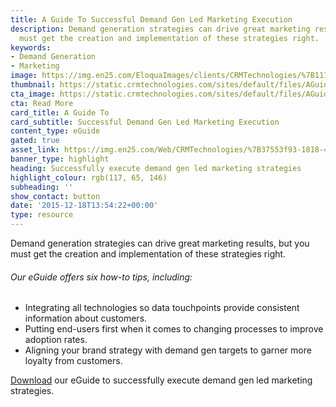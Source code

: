 ```yaml
---
title: A Guide To Successful Demand Gen Led Marketing Execution
description: Demand generation strategies can drive great marketing results, but you
  must get the creation and implementation of these strategies right.
keywords:
- Demand Generation
- Marketing
image: https://img.en25.com/EloquaImages/clients/CRMTechnologies/%7B1113fa83-a18c-49e4-8085-b5d07f429262%7D_LP-M-EM2.jpg
thumbnail: https://static.crmtechnologies.com/sites/default/files/AGuideToSuccessful.png
cta_image: https://static.crmtechnologies.com/sites/default/files/AGuideToSuccessful_0.png
cta: Read More
card_title: A Guide To
card_subtitle: Successful Demand Gen Led Marketing Execution
content_type: eGuide
gated: true
asset_link: https://img.en25.com/Web/CRMTechnologies/%7B37553f93-1818-4248-b31c-e50bc1d0fcc9%7D_A_guide_to_successful_demand_generation_led_marketing_execution_v3.pdf
banner_type: highlight
heading: Successfully execute demand gen led marketing strategies
highlight_colour: rgb(117, 65, 146)
subheading: ''
show_contact: button
date: '2015-12-18T13:54:22+00:00'
type: resource
---
```

Demand generation strategies can drive great marketing results, but you must get the creation and implementation of these strategies right.

###### Our eGuide offers six how-to tips, including:

* Integrating all technologies so data touchpoints provide consistent information about customers.
* Putting end-users first when it comes to changing processes to improve adoption rates.
* Aligning your brand strategy with demand gen targets to garner more loyalty from customers.

[Download](http://interact.crmtechnologies.com/a-guide-to-successful-demand-gen-led-marketing) our eGuide to successfully execute demand gen led marketing strategies.
